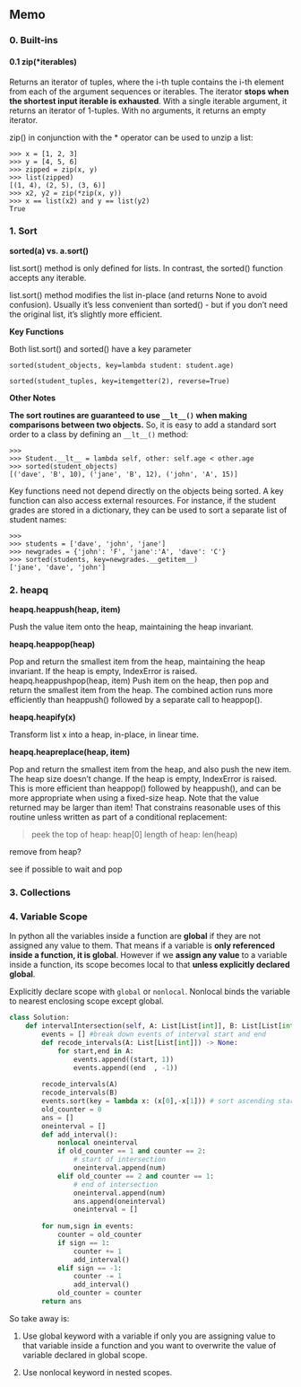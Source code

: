 ## Memo

### 0. Built-ins

#### 0.1 zip(*iterables)

Returns an iterator of tuples, where the i-th tuple contains the i-th element from each of the argument sequences or iterables. The iterator __stops when the shortest input iterable is exhausted__. With a single iterable argument, it returns an iterator of 1-tuples. With no arguments, it returns an empty iterator. 

zip() in conjunction with the * operator can be used to unzip a list:
```
>>> x = [1, 2, 3]
>>> y = [4, 5, 6]
>>> zipped = zip(x, y)
>>> list(zipped)
[(1, 4), (2, 5), (3, 6)]
>>> x2, y2 = zip(*zip(x, y))
>>> x == list(x2) and y == list(y2)
True
```
### 1. Sort

__sorted(a) vs. a.sort()__

list.sort() method is only defined for lists. In contrast, the sorted() function accepts any iterable.

list.sort() method modifies the list in-place (and returns None to avoid confusion). Usually it’s less convenient than sorted() - but if you don’t need the original list, it’s slightly more efficient.

__Key Functions__

Both list.sort() and sorted() have a key parameter 
```
sorted(student_objects, key=lambda student: student.age)

sorted(student_tuples, key=itemgetter(2), reverse=True)
```
__Other Notes__

__The sort routines are guaranteed to use `__lt__()` when making comparisons between two objects.__ So, it is easy to add a standard sort order to a class by defining an `__lt__()` method:
```
>>>
>>> Student.__lt__ = lambda self, other: self.age < other.age
>>> sorted(student_objects)
[('dave', 'B', 10), ('jane', 'B', 12), ('john', 'A', 15)]
```

Key functions need not depend directly on the objects being sorted. A key function can also access external resources. For instance, if the student grades are stored in a dictionary, they can be used to sort a separate list of student names:
```
>>>
>>> students = ['dave', 'john', 'jane']
>>> newgrades = {'john': 'F', 'jane':'A', 'dave': 'C'}
>>> sorted(students, key=newgrades.__getitem__)
['jane', 'dave', 'john']
```


### 2. heapq
__heapq.heappush(heap, item)__

Push the value item onto the heap, maintaining the heap invariant.

__heapq.heappop(heap)__

Pop and return the smallest item from the heap, maintaining the heap invariant. If the heap is empty, IndexError is raised.
heapq.heappushpop(heap, item)
Push item on the heap, then pop and return the smallest item from the heap. The combined action runs more efficiently than heappush() followed by a separate call to heappop().

__heapq.heapify(x)__

Transform list x into a heap, in-place, in linear time.

__heapq.heapreplace(heap, item)__

Pop and return the smallest item from the heap, and also push the new item. The heap size doesn’t change. If the heap is empty, IndexError is raised. This is more efficient than heappop() followed by heappush(), and can be more appropriate when using a fixed-size heap. Note that the value returned may be larger than item! That constrains reasonable uses of this routine unless written as part of a conditional replacement:

>peek the top of heap: heap[0]
>length of heap: len(heap)

remove from heap?

see if possible to wait and pop

### 3. Collections


### 4. Variable Scope

In python all the variables inside a function are __global__ if they are not assigned any value to them. That means if a variable is __only referenced inside a function, it is global__. However if we __assign any value__ to a variable inside a function, its scope becomes local to that __unless explicitly declared global__.

Explicitly declare scope with `global` or `nonlocal`. Nonlocal binds the variable to nearest enclosing scope except global.

``` python
class Solution:
    def intervalIntersection(self, A: List[List[int]], B: List[List[int]]) -> List[List[int]]:
        events = [] #break down events of interval start and end
        def recode_intervals(A: List[List[int]]) -> None:
            for start,end in A:
                events.append((start, 1))
                events.append((end  , -1))
        
        recode_intervals(A)
        recode_intervals(B)
        events.sort(key = lambda x: (x[0],-x[1])) # sort ascending start time, adding first
        old_counter = 0
        ans = []
        oneinterval = []
        def add_interval():
            nonlocal oneinterval
            if old_counter == 1 and counter == 2:
                # start of intersection
                oneinterval.append(num)
            elif old_counter == 2 and counter == 1:
                # end of intersection
                oneinterval.append(num)
                ans.append(oneinterval)
                oneinterval = []
            
        for num,sign in events:
            counter = old_counter
            if sign == 1:
                counter += 1
                add_interval()
            elif sign == -1:
                counter -= 1
                add_interval()
            old_counter = counter
        return ans
```

So take away is:

1. Use global keyword with a variable if only you are assigning value to that variable inside a function and you want to overwrite the value of variable declared in global scope.

2. Use nonlocal keyword in nested scopes.
